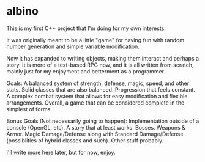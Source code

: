 # albino
This is my first C++ project that I'm doing for my own interests.

It was originally meant to be a little "game" for having fun with random number generation and simple variable modification.

Now it has expanded to writing objects, making them interact and perhaps a story. It is more of a text-based RPG now, and it is all written from scratch, mainly just for my enjoyment and betterment as a programmer.

Goals:
	A balanced system of strength, defense, magic, speed, and other stats.
	Solid classes that are also balanced.
	Progression that feels constant.
	A complex combat system that allows for easy modification and flexible arrangements.
	Overall, a game that can be considered complete in the simplest of forms.

Bonus Goals (Not necessarily going to happen):
	Implementation outside of a console (OpenGL, etc).
	A story that at least works.
	Bosses.
	Weapons & Armor.
	Magic Damage/Defense along with Standard Damage/Defense (possiblities of hybrid classes and such).
	Other stuff probably.

I'll write more here later, but for now, enjoy.
